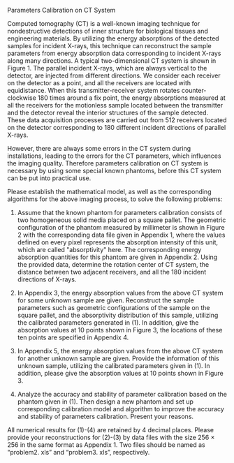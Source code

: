Parameters Calibration on CT System

Computed tomography (CT) is a well-known imaging technique for nondestructive detections of inner structure for biological tissues and engineering materials. By utilizing the energy absorptions of the detected samples for incident X-rays, this technique can reconstruct the sample parameters from energy absorption data corresponding to incident X-rays along many directions. A typical two-dimensional CT system is shown in Figure 1. The parallel incident  X-rays, which are always vertical to the detector, are injected from different directions. We consider each receiver on the detector as a point, and all the receivers are located with equidistance. When this transmitter-receiver system rotates counter-clockwise 180 times around a fix point, the energy absorptions measured at all the receivers for the motionless sample located between the transmitter and the detector reveal the interior structures of the sample detected. These data acquisition processes are carried out from 512 receivers located on the detector corresponding to 180 different incident directions of parallel X-rays.

However, there are always some errors in the CT system during installations, leading to the errors for the CT parameters, which influences the imaging quality. Therefore parameters calibration on CT system is necessary by using some special known phantoms, before this CT system can be put into practical use.

Please establish the mathematical model, as well as the corresponding algorithms for the above imaging process, to solve the following problems:

1. Assume that the known phantom for parameters calibration consists of two homogeneous solid media placed on a square pallet. The geometric configuration of the phantom measured by millimeter is shown in Figure 2 with the corresponding data file given in Appendix 1, where the values defined on every pixel represents the absorption intensity of this unit, which are called "absorptivity" here. The corresponding energy absorption quantities for this phantom are given in Appendix 2. Using the provided data, determine the rotation center of CT system, the distance between two adjacent receivers, and all the 180 incident directions of X-rays.

2. In Appendix 3, the energy absorption values from the above CT system for some unknown sample are given. Reconstruct the sample parameters such as geometric configurations of the sample on the square pallet, and the absorptivity distribution of this sample, utilizing the calibrated parameters generated in (1). In addition, give the absorption values at 10 points shown in Figure 3, the locations of these ten points are specified in Appendix 4.

3. In Appendix 5, the energy absorption values from the above CT system for another unknown sample are given. Provide the information of this unknown sample, utilizing the calibrated parameters given in (1). In addition, please give the absorption values at 10 points shown in Figure 3.

4. Analyze the accuracy and stability of parameter calibration based on the phantom given in (1). Then design a new phantom and set up corresponding calibration model and algorithm to improve the accuracy and stability of parameters calibration. Present your reasons.

All numerical results for (1)-(4) are retained by 4 decimal places. Please provide your reconstructions for (2)-(3) by data files with the size 256 × 256 in the same format as Appendix 1. Two files should be named as “problem2. xls” and “problem3. xls”, respectively.
